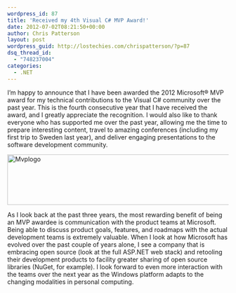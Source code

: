 ```yaml
---
wordpress_id: 87
title: 'Received my 4th Visual C# MVP Award!'
date: 2012-07-02T08:21:50+00:00
author: Chris Patterson
layout: post
wordpress_guid: http://lostechies.com/chrispatterson/?p=87
dsq_thread_id:
  - "748237004"
categories:
  - .NET
---
```

I&#8217;m happy to announce that I have been awarded the 2012 Microsoft® MVP award for my technical contributions to the Visual C# community over the past year. This is the fourth consecutive year that I have received the award, and I greatly appreciate the recognition. I would also like to thank everyone who has supported me over the past year, allowing me the time to prepare interesting content, travel to amazing conferences (including my first trip to Sweden last year), and deliver engaging presentations to the software development community.

<img src="http://blog.phatboyg.com/wp-content/uploads/2012/07/mvplogo.jpeg" alt="Mvplogo" width="600" height="115" border="0" />

As I look back at the past three years, the most rewarding benefit of being an MVP awardee is communication with the product teams at Microsoft. Being able to discuss product goals, features, and roadmaps with the actual development teams is extremely valuable. When I look at how Microsoft has evolved over the past couple of years alone, I see a company that is embracing open source (look at the full ASP.NET web stack) and retooling their development products to facility greater sharing of open source libraries (NuGet, for example). I look forward to even more interaction with the teams over the next year as the Windows platform adapts to the changing modalities in personal computing.